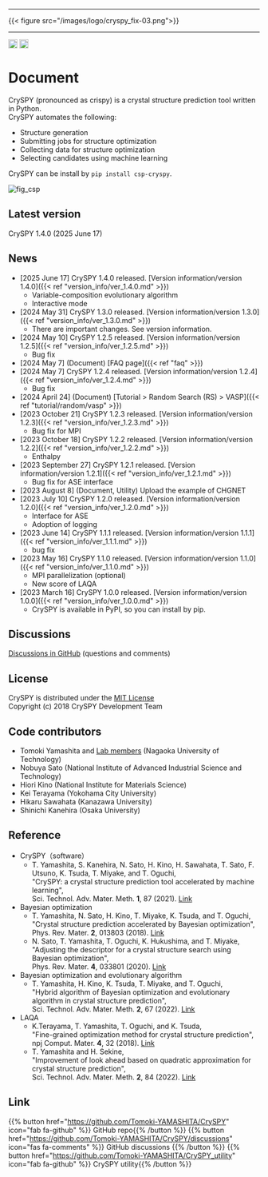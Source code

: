 ***

{{< figure src="/images/logo/cryspy_fix-03.png">}}

***

<a href="https://badge.fury.io/py/csp-cryspy" target=”_blank”><img src="https://badge.fury.io/py/csp-cryspy.svg" alt="PyPI version" height="18"></a>
<a href="https://pepy.tech/project/csp-cryspy" target=”_blank”><img src="https://static.pepy.tech/badge/csp-cryspy" alt="PyPI version" height="18"></a>

# Document

CrySPY (pronounced as crispy) is a crystal structure prediction tool written in Python.  
CrySPY automates the following:

- Structure generation
- Submitting jobs for structure optimization
- Collecting data for structure optimization
- Selecting candidates using machine learning

CrySPY can be install by `pip install csp-cryspy`.

![fig_csp](/images/csp/csp.png?width=40vw)

## Latest version
CrySPY 1.4.0 (2025 June 17)

## News
+ [2025 June 17] CrySPY 1.4.0 released. [Version information/version 1.4.0]({{< ref "version_info/ver_1.4.0.md" >}})
  - Variable-composition evolutionary algorithm
  - Interactive mode
+ [2024 May 31] CrySPY 1.3.0 released. [Version information/version 1.3.0]({{< ref "version_info/ver_1.3.0.md" >}})
  - There are important changes. See version information.
+ [2024 May 10] CrySPY 1.2.5 released. [Version information/version 1.2.5]({{< ref "version_info/ver_1.2.5.md" >}})
  - Bug fix
+ [2024 May 7] (Document) [FAQ page]({{< ref "faq" >}})
+ [2024 May 7] CrySPY 1.2.4 released. [Version information/version 1.2.4]({{< ref "version_info/ver_1.2.4.md" >}})
  - Bug fix
+ [2024 April 24] (Document) [Tutorial > Random Search (RS) > VASP]({{< ref "tutorial/random/vasp" >}})
+ [2023 October 21] CrySPY 1.2.3 released. [Version information/version 1.2.3]({{< ref "version_info/ver_1.2.3.md" >}})
  - Bug fix for MPI
+ [2023 October 18] CrySPY 1.2.2 released. [Version information/version 1.2.2]({{< ref "version_info/ver_1.2.2.md" >}})
  - Enthalpy
+ [2023 September 27] CrySPY 1.2.1 released. [Version information/version 1.2.1]({{< ref "version_info/ver_1.2.1.md" >}})
  - Bug fix for ASE interface
+ [2023 August 8] (Document, Utility) Upload the example of CHGNET
+ [2023 July 10] CrySPY 1.2.0 released. [Version information/version 1.2.0]({{< ref "version_info/ver_1.2.0.md" >}})
  - Interface for ASE
  - Adoption of logging
+ [2023 June 14] CrySPY 1.1.1 released. [Version information/version 1.1.1]({{< ref "version_info/ver_1.1.1.md" >}})
  - bug fix
+ [2023 May 16] CrySPY 1.1.0 released. [Version information/version 1.1.0]({{< ref "version_info/ver_1.1.0.md" >}})
  - MPI parallelization (optional)
  - New score of LAQA
+ [2023 March 16] CrySPY 1.0.0 released. [Version information/version 1.0.0]({{< ref "version_info/ver_1.0.0.md" >}})
  - CrySPY is available in PyPI, so you can install by pip.

## Discussions
[Discussions in GitHub](https://github.com/Tomoki-YAMASHITA/CrySPY/discussions)<i class="fas fa-external-link-alt"></i> (questions and comments)

## License

CrySPY is distributed under the [MIT License](https://opensource.org/licenses/mit-license.php)<i class="fas fa-external-link-alt"></i>  
Copyright (c) 2018 CrySPY Development Team


## Code contributors

- Tomoki Yamashita and [Lab members](http://owl.nagaokaut.ac.jp/en)<i class="fas fa-external-link-alt"></i> (Nagaoka University of Technology)
- Nobuya Sato (National Institute of Advanced Industrial Science and Technology)
- Hiori Kino (National Institute for Materials Science)
- Kei Terayama (Yokohama City University)
- Hikaru Sawahata (Kanazawa University)
- Shinichi Kanehira (Osaka University)



## Reference
+ CrySPY（software）
  - T. Yamashita, S. Kanehira, N. Sato, H. Kino, H. Sawahata, T. Sato, F. Utsuno, K. Tsuda, T. Miyake, and T. Oguchi,  
    "CrySPY: a crystal structure prediction tool accelerated by machine learning",  
    Sci. Technol. Adv. Mater. Meth. **1**, 87 (2021). [Link](https://www.tandfonline.com/doi/full/10.1080/27660400.2021.1943171)<i class="fas fa-external-link-alt"></i>
+ Bayesian optimization
  - T. Yamashita, N. Sato, H. Kino, T. Miyake, K. Tsuda, and T. Oguchi,  
    "Crystal structure prediction accelerated by Bayesian optimization",  
    Phys. Rev. Mater. **2**, 013803 (2018). [Link](https://journals.aps.org/prmaterials/abstract/10.1103/PhysRevMaterials.2.013803)<i class="fas fa-external-link-alt"></i>
  - N. Sato, T. Yamashita, T. Oguchi, K. Hukushima, and T. Miyake,  
    "Adjusting the descriptor for a crystal structure search using Bayesian optimization",  
    Phys. Rev. Mater. **4**, 033801 (2020). [Link](https://journals.aps.org/prmaterials/abstract/10.1103/PhysRevMaterials.4.033801)<i class="fas fa-external-link-alt"></i>
+ Bayesian optimization and evolutionary algorithm
  - T. Yamashita, H. Kino, K. Tsuda, T. Miyake, and T. Oguchi,  
    "Hybrid algorithm of Bayesian optimization and evolutionary algorithm in crystal structure prediction",  
    Sci. Technol. Adv. Mater. Meth. **2**, 67 (2022). [Link](https://www.tandfonline.com/doi/full/10.1080/27660400.2022.2055987)<i class="fas fa-external-link-alt"></i>
+ LAQA
  - K.Terayama, T. Yamashita, T. Oguchi, and K. Tsuda,  
    "Fine-grained optimization method for crystal structure prediction",  
    npj Comput. Mater. **4**, 32 (2018). [Link](https://www.nature.com/articles/s41524-018-0090-y)<i class="fas fa-external-link-alt"></i>
  - T. Yamashita and H. Sekine,  
    "Improvement of look ahead based on quadratic approximation for crystal structure prediction",  
    Sci. Technol. Adv. Mater. Meth. **2**, 84 (2022). [Link](https://www.tandfonline.com/doi/full/10.1080/27660400.2022.2059335)<i class="fas fa-external-link-alt"></i>



## Link
{{% button href="https://github.com/Tomoki-YAMASHITA/CrySPY" icon="fab fa-github" %}} GitHub repo{{% /button %}}
{{% button href="https://github.com/Tomoki-YAMASHITA/CrySPY/discussions" icon="fas fa-comments" %}} GitHub discussions {{% /button %}}
{{% button href="https://github.com/Tomoki-YAMASHITA/CrySPY_utility" icon="fab fa-github" %}} CrySPY utility{{% /button %}}

